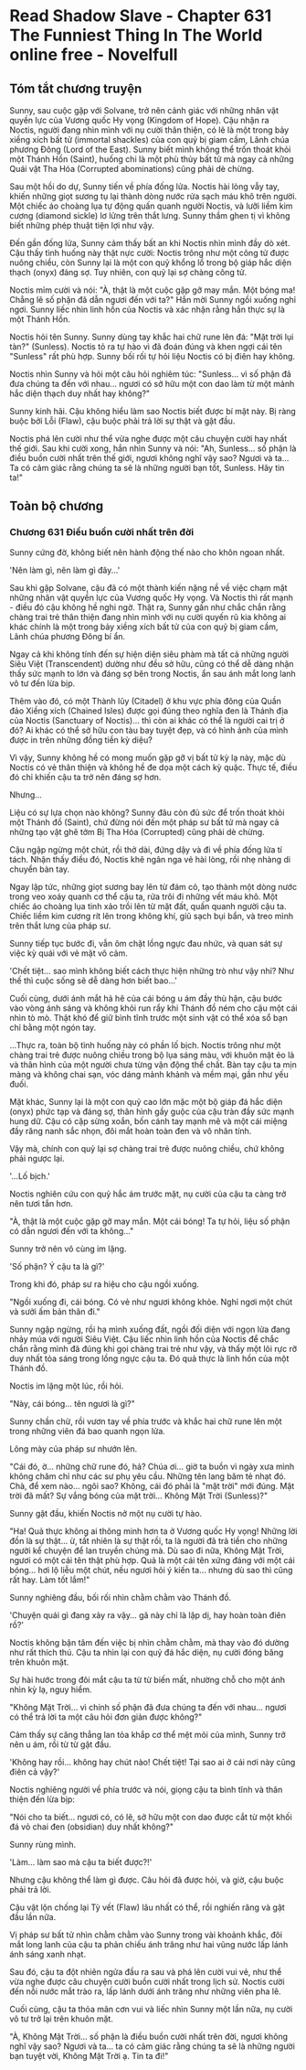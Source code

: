 # Read Shadow Slave - Chapter 631 The Funniest Thing In The World online free - Novelfull

## Tóm tắt chương truyện

Sunny, sau cuộc gặp với Solvane, trở nên cảnh giác với những nhân vật quyền lực của Vương quốc Hy vọng (Kingdom of Hope). Cậu nhận ra Noctis, người đang nhìn mình với nụ cười thân thiện, có lẽ là một trong bảy xiềng xích bất tử (immortal shackles) của con quỷ bị giam cầm, Lãnh chúa phương Đông (Lord of the East). Sunny biết mình không thể trốn thoát khỏi một Thánh Hồn (Saint), huống chi là một phù thủy bất tử mà ngay cả những Quái vật Tha Hóa (Corrupted abominations) cũng phải dè chừng.

Sau một hồi do dự, Sunny tiến về phía đống lửa. Noctis hài lòng vẫy tay, khiến những giọt sương tụ lại thành dòng nước rửa sạch máu khô trên người. Một chiếc áo choàng lụa tự động quấn quanh người Noctis, và lưỡi liềm kim cương (diamond sickle) lơ lửng trên thắt lưng. Sunny thầm ghen tị vì không biết những phép thuật tiện lợi như vậy.

Đến gần đống lửa, Sunny cảm thấy bất an khi Noctis nhìn mình đầy dò xét. Cậu thấy tình huống này thật nực cười: Noctis trông như một công tử được nuông chiều, còn Sunny lại là một con quỷ khổng lồ trong bộ giáp hắc diện thạch (onyx) đáng sợ. Tuy nhiên, con quỷ lại sợ chàng công tử.

Noctis mỉm cười và nói: "À, thật là một cuộc gặp gỡ may mắn. Một bóng ma! Chẳng lẽ số phận đã dẫn ngươi đến với ta?" Hắn mời Sunny ngồi xuống nghỉ ngơi. Sunny liếc nhìn linh hồn của Noctis và xác nhận rằng hắn thực sự là một Thánh Hồn.

Noctis hỏi tên Sunny. Sunny dùng tay khắc hai chữ rune lên đá: "Mặt trời lụi tàn?" (Sunless). Noctis tỏ ra tự hào vì đã đoán đúng và khen ngợi cái tên "Sunless" rất phù hợp. Sunny bối rối tự hỏi liệu Noctis có bị điên hay không.

Noctis nhìn Sunny và hỏi một câu hỏi nghiêm túc: "Sunless... vì số phận đã đưa chúng ta đến với nhau... ngươi có sở hữu một con dao làm từ một mảnh hắc diện thạch duy nhất hay không?"

Sunny kinh hãi. Cậu không hiểu làm sao Noctis biết được bí mật này. Bị ràng buộc bởi Lỗi (Flaw), cậu buộc phải trả lời sự thật và gật đầu.

Noctis phá lên cười như thể vừa nghe được một câu chuyện cười hay nhất thế giới. Sau khi cười xong, hắn nhìn Sunny và nói: "Ah, Sunless... số phận là điều buồn cười nhất trên thế giới, ngươi không nghĩ vậy sao? Ngươi và ta... Ta có cảm giác rằng chúng ta sẽ là những người bạn tốt, Sunless. Hãy tin ta!"

## Toàn bộ chương

### Chương 631 Điều buồn cười nhất trên đời

Sunny cứng đờ, không biết nên hành động thế nào cho khôn ngoan nhất.

'Nên làm gì, nên làm gì đây...'

Sau khi gặp Solvane, cậu đã có một thành kiến nặng nề về việc chạm mặt những nhân vật quyền lực của Vương quốc Hy vọng. Và Noctis thì rất mạnh - điều đó cậu không hề nghi ngờ. Thật ra, Sunny gần như chắc chắn rằng chàng trai trẻ thân thiện đang nhìn mình với nụ cười quyến rũ kia không ai khác chính là một trong bảy xiềng xích bất tử của con quỷ bị giam cầm, Lãnh chúa phương Đông bí ẩn.

Ngay cả khi không tính đến sự hiện diện siêu phàm mà tất cả những người Siêu Việt (Transcendent) dường như đều sở hữu, cũng có thể dễ dàng nhận thấy sức mạnh to lớn và đáng sợ bên trong Noctis, ẩn sau ánh mắt long lanh vô tư đến lừa bịp.

Thêm vào đó, có một Thành lũy (Citadel) ở khu vực phía đông của Quần đảo Xiềng xích (Chained Isles) được gọi đúng theo nghĩa đen là Thánh địa của Noctis (Sanctuary of Noctis)… thì còn ai khác có thể là người cai trị ở đó? Ai khác có thể sở hữu con tàu bay tuyệt đẹp, và có hình ảnh của mình được in trên những đồng tiền kỳ diệu?

Vì vậy, Sunny không hề có mong muốn gặp gỡ vị bất tử kỳ lạ này, mặc dù Noctis có vẻ thân thiện và không hề đe dọa một cách kỳ quặc. Thực tế, điều đó chỉ khiến cậu ta trở nên đáng sợ hơn.

Nhưng…

Liệu có sự lựa chọn nào không? Sunny đâu còn đủ sức để trốn thoát khỏi một Thánh đồ (Saint), chứ đừng nói đến một pháp sư bất tử mà ngay cả những tạo vật ghê tởm Bị Tha Hóa (Corrupted) cũng phải dè chừng.

Cậu ngập ngừng một chút, rồi thở dài, đứng dậy và đi về phía đống lửa tí tách. Nhận thấy điều đó, Noctis khẽ ngân nga vẻ hài lòng, rồi nhẹ nhàng di chuyển bàn tay.

Ngay lập tức, những giọt sương bay lên từ đám cỏ, tạo thành một dòng nước trong veo xoáy quanh cơ thể cậu ta, rửa trôi đi những vết máu khô. Một chiếc áo choàng lụa tinh xảo trồi lên từ mặt đất, quấn quanh người cậu ta. Chiếc liềm kim cương rít lên trong không khí, giũ sạch bụi bẩn, và treo mình trên thắt lưng của pháp sư.

Sunny tiếp tục bước đi, vẫn ôm chặt lồng ngực đau nhức, và quan sát sự việc kỳ quái với vẻ mặt vô cảm.

'Chết tiệt… sao mình không biết cách thực hiện những trò như vậy nhỉ? Như thế thì cuộc sống sẽ dễ dàng hơn biết bao...'

Cuối cùng, dưới ánh mắt hả hê của cái bóng u ám đầy thù hận, cậu bước vào vòng ánh sáng và không khỏi run rẩy khi Thánh đồ ném cho cậu một cái nhìn tò mò. Thật khó để giữ bình tĩnh trước một sinh vật có thể xóa sổ bạn chỉ bằng một ngón tay.

…Thực ra, toàn bộ tình huống này có phần lố bịch. Noctis trông như một chàng trai trẻ được nuông chiều trong bộ lụa sáng màu, với khuôn mặt ẻo lả và thân hình của một người chưa từng vận động thể chất. Bàn tay cậu ta mịn màng và không chai sạn, vóc dáng mảnh khảnh và mềm mại, gần như yếu đuối.

Mặt khác, Sunny lại là một con quỷ cao lớn mặc một bộ giáp đá hắc diện (onyx) phức tạp và đáng sợ, thân hình gầy guộc của cậu tràn đầy sức mạnh hung dữ. Cậu có cặp sừng xoắn, bốn cánh tay mạnh mẽ và một cái miệng đầy răng nanh sắc nhọn, đôi mắt hoàn toàn đen và vô nhân tính.

Vậy mà, chính con quỷ lại sợ chàng trai trẻ được nuông chiều, chứ không phải ngược lại.

'...Lố bịch.'

Noctis nghiên cứu con quỷ hắc ám trước mặt, nụ cười của cậu ta càng trở nên tươi tắn hơn.

"À, thật là một cuộc gặp gỡ may mắn. Một cái bóng! Ta tự hỏi, liệu số phận có dẫn ngươi đến với ta không…"

Sunny trở nên vô cùng im lặng.

'Số phận? Ý cậu ta là gì?'

Trong khi đó, pháp sư ra hiệu cho cậu ngồi xuống.

"Ngồi xuống đi, cái bóng. Có vẻ như ngươi không khỏe. Nghỉ ngơi một chút và sưởi ấm bản thân đi."

Sunny ngập ngừng, rồi hạ mình xuống đất, ngồi đối diện với ngọn lửa đang nhảy múa với người Siêu Việt. Cậu liếc nhìn linh hồn của Noctis để chắc chắn rằng mình đã đúng khi gọi chàng trai trẻ như vậy, và thấy một lõi rực rỡ duy nhất tỏa sáng trong lồng ngực cậu ta. Đó quả thực là linh hồn của một Thánh đồ.

Noctis im lặng một lúc, rồi hỏi.

"Này, cái bóng… tên ngươi là gì?"

Sunny chần chừ, rồi vươn tay về phía trước và khắc hai chữ rune lên một trong những viên đá bao quanh ngọn lửa.

Lông mày của pháp sư nhướn lên.

"Cái đó, ờ… những chữ rune đó, hả? Chúa ơi… giờ ta buồn vì ngày xưa mình không chăm chỉ như các sư phụ yêu cầu. Những tên lang băm tẻ nhạt đó. Chà, để xem nào… ngôi sao? Không, cái đó phải là "mặt trời" mới đúng. Mặt trời đã mất? Sự vắng bóng của mặt trời… Không Mặt Trời (Sunless)?"

Sunny gật đầu, khiến Noctis nở một nụ cười tự hào.

"Ha! Quả thực không ai thông minh hơn ta ở Vương quốc Hy vọng! Những lời đồn là sự thật… ừ, tất nhiên là sự thật rồi, ta là người đã trả tiền cho những người kể chuyện để lan truyền chúng mà. Dù sao đi nữa, Không Mặt Trời, ngươi có một cái tên thật phù hợp. Quả là một cái tên xứng đáng với một cái bóng… hơi lộ liễu một chút, nếu ngươi hỏi ý kiến ta… nhưng dù sao thì cũng rất hay. Làm tốt lắm!"

Sunny nghiêng đầu, bối rối nhìn chằm chằm vào Thánh đồ.

'Chuyện quái gì đang xảy ra vậy… gã này chỉ là lập dị, hay hoàn toàn điên rồ?'

Noctis không bận tâm đến việc bị nhìn chằm chằm, mà thay vào đó dường như rất thích thú. Cậu ta nhìn lại con quỷ đá hắc diện, nụ cười đóng băng trên khuôn mặt.

Sự hài hước trong đôi mắt cậu ta từ từ biến mất, nhường chỗ cho một ánh nhìn kỳ lạ, nguy hiểm.

"Không Mặt Trời… vì chính số phận đã đưa chúng ta đến với nhau… ngươi có thể trả lời ta một câu hỏi đơn giản được không?"

Cảm thấy sự căng thẳng lan tỏa khắp cơ thể mệt mỏi của mình, Sunny trở nên u ám, rồi từ từ gật đầu.

'Không hay rồi… không hay chút nào! Chết tiệt! Tại sao ai ở cái nơi này cũng điên cả vậy?'

Noctis nghiêng người về phía trước và nói, giọng cậu ta bình tĩnh và thân thiện đến lừa bịp:

"Nói cho ta biết… ngươi có, có lẽ, sở hữu một con dao được cắt từ một khối đá vỏ chai đen (obsidian) duy nhất không?"

Sunny rùng mình.

'Làm… làm sao mà cậu ta biết được?!'

Nhưng cậu không thể làm gì được. Câu hỏi đã được hỏi, và giờ, cậu buộc phải trả lời.

Cậu vật lộn chống lại Tỳ vết (Flaw) lâu nhất có thể, rồi nghiến răng và gật đầu lần nữa.

Vị pháp sư bất tử nhìn chằm chằm vào Sunny trong vài khoảnh khắc, đôi mắt long lanh của cậu ta phản chiếu ánh trăng như hai vũng nước lấp lánh ánh sáng xanh nhạt.

Sau đó, cậu ta đột nhiên ngửa đầu ra sau và phá lên cười vui vẻ, như thể vừa nghe được câu chuyện cười buồn cười nhất trong lịch sử. Noctis cười đến nỗi nước mắt trào ra, lấp lánh dưới ánh trăng như những viên pha lê.

Cuối cùng, cậu ta thỏa mãn cơn vui và liếc nhìn Sunny một lần nữa, nụ cười vô tư trở lại trên khuôn mặt.

"À, Không Mặt Trời… số phận là điều buồn cười nhất trên đời, ngươi không nghĩ vậy sao? Ngươi và ta… ta có cảm giác rằng chúng ta sẽ là những người bạn tuyệt vời, Không Mặt Trời ạ. Tin ta đi!"